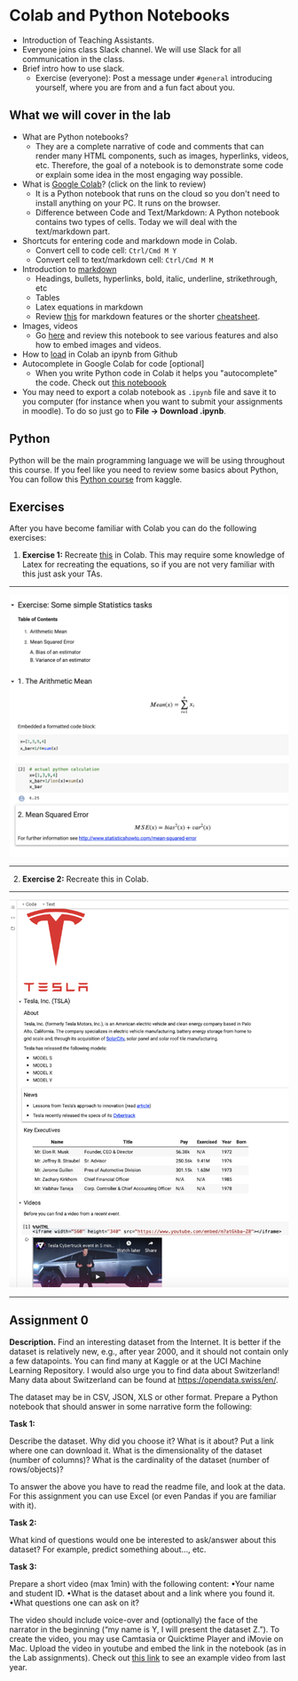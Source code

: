 # Colab and Python Notebooks
- Introduction of Teaching Assistants.
- Everyone joins class Slack channel. We will use Slack for all communication in the class.
- Brief intro how to use slack.
  - Exercise (everyone): Post a message under `#general` introducing yourself, where you are from and a fun fact about you.  
## What we will cover in the lab

- What are Python notebooks? 
    - They are a complete narrative of code and comments that can render many HTML components, such as images, hyperlinks, videos, etc. Therefore, the goal of a notebook is to demonstrate some code or explain some idea in the most engaging way possible.
- What is [Google Colab](https://colab.research.google.com/notebooks/basic_features_overview.ipynb)? (click on the link to review)
    - It is a Python notebook that runs on the cloud so you don't need to install anything on your PC. It runs on the browser.
    - Difference between Code and Text/Markdown: A Python notebook contains two types of cells. Today we will deal with the text/markdown part.
- Shortcuts for entering code and markdown mode in Colab.
    - Convert cell to code cell:	`Ctrl/Cmd M Y`
    - Convert cell to text/markdown cell:	`Ctrl/Cmd M M`
- Introduction to [markdown](https://colab.research.google.com/notebooks/markdown_guide.ipynb)
    - Headings, bullets, hyperlinks, bold, italic, underline, strikethrough, etc
    - Tables
    - Latex equations in markdown
    - Review [this](https://www.markdownguide.org/basic-syntax/) for markdown features or the shorter [cheatsheet](https://github.com/adam-p/markdown-here/wiki/Markdown-Cheatsheet).
- Images, videos
    - Go [here](https://colab.research.google.com/github/michalis0/Business-Intelligence-and-Analytics/blob/master/week1%20-%20Python%20Notebooks/Notebooks_Introduction.ipynb) and review this notebook to see various features and also how to embed images and videos.
- How to [load](https://colab.research.google.com/github/googlecolab/colabtools/blob/master/notebooks/colab-github-demo.ipynb) in Colab an ipynb from Github
- Autocomplete in Google Colab for code [optional]
    - When you write Python code in Colab it helps you "autocomplete" the code. Check out [this noteboook](https://colab.research.google.com/notebooks/basic_features_overview.ipynb#scrollTo=d4L9TOP9QSHn)
- You may need to export a colab notebook as `.ipynb` file and save it to you computer (for instance when you want to submit your assignments in moodle). To do so just go to __File -> Download .ipynb__.
    
## Python
Python will be the main programming language we will be using throughout this course. If you feel like you need to review some basics about Python, You can follow this [Python course](https://www.kaggle.com/learn/python) from kaggle.


## Exercises

After you have become familiar with Colab you can do the following exercises:



1. **Exercise 1:** Recreate [this](https://github.com/michalis0/Business-Intelligence-and-Analytics/blob/master/week1%20-%20Python%20Notebooks/Exercise1.png) in Colab. This may require some knowledge of Latex for recreating the equations, so if you are not very familiar with this just ask your TAs.

---

![Exercise 1](/week1/Exercise1.png)

---

2. **Exercise 2:** Recreate this in Colab.

---

![Exercise 2](/week1/Exercise2.png)

---

## Assignment 0
__Description.__ Find an interesting dataset from the Internet. It is better if the dataset is relatively new, e.g., after year 2000, and it should not contain only a few datapoints. You can find many at Kaggle or at the UCI Machine Learning Repository. I would also urge you to find data about Switzerland! Many data about Switzerland can be found at https://opendata.swiss/en/.

The dataset may be in CSV, JSON, XLS or other format. Prepare a Python notebook that should answer in some narrative form the following:

__Task 1:__

Describe the dataset. Why did you choose it? What is it about? Put a link where one can download it. What is the dimensionality of the dataset (number of columns)? What is the cardinality of the dataset (number of rows/objects)?

To answer the above you have to read the readme file, and look at the data. For this assignment you can use Excel (or even Pandas if you are familiar with it).

__Task 2:__

What kind of questions would one be interested to ask/answer about this dataset? For example, predict something about…, etc.

__Task 3:__

Prepare a short video (max 1min) with the following content:
•Your name and student ID.
•What is the dataset about and a link where you found it.
•What questions one can ask on it? 

The video should include voice-over and (optionally) the face of the narrator in the beginning (“my name is Y, I will present the dataset Z.”). To create the video, you may use Camtasia or Quicktime Player and iMovie on Mac. Upload the video in youtube and embed the link in the notebook (as in the Lab assignments). Check out [this link](https://www.youtube.com/watch?v=dkX6whEGN1Y) to see an example video from last year.


